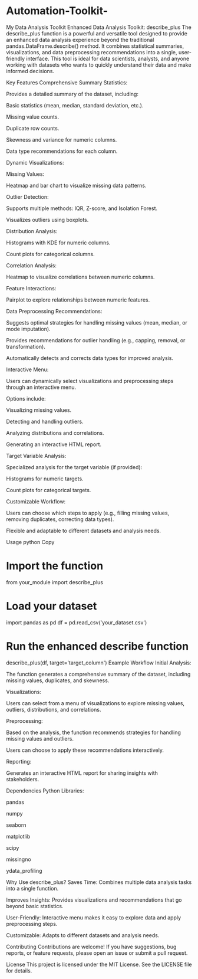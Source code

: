 # Automation-Toolkit-
My Data Analysis Toolkit 
Enhanced Data Analysis Toolkit: describe_plus
The describe_plus function is a powerful and versatile tool designed to provide an enhanced data analysis experience beyond the traditional pandas.DataFrame.describe() method. It combines statistical summaries, visualizations, and data preprocessing recommendations into a single, user-friendly interface. This tool is ideal for data scientists, analysts, and anyone working with datasets who wants to quickly understand their data and make informed decisions.

Key Features
Comprehensive Summary Statistics:

Provides a detailed summary of the dataset, including:

Basic statistics (mean, median, standard deviation, etc.).

Missing value counts.

Duplicate row counts.

Skewness and variance for numeric columns.

Data type recommendations for each column.

Dynamic Visualizations:

Missing Values:

Heatmap and bar chart to visualize missing data patterns.

Outlier Detection:

Supports multiple methods: IQR, Z-score, and Isolation Forest.

Visualizes outliers using boxplots.

Distribution Analysis:

Histograms with KDE for numeric columns.

Count plots for categorical columns.

Correlation Analysis:

Heatmap to visualize correlations between numeric columns.

Feature Interactions:

Pairplot to explore relationships between numeric features.

Data Preprocessing Recommendations:

Suggests optimal strategies for handling missing values (mean, median, or mode imputation).

Provides recommendations for outlier handling (e.g., capping, removal, or transformation).

Automatically detects and corrects data types for improved analysis.

Interactive Menu:

Users can dynamically select visualizations and preprocessing steps through an interactive menu.

Options include:

Visualizing missing values.

Detecting and handling outliers.

Analyzing distributions and correlations.

Generating an interactive HTML report.

Target Variable Analysis:

Specialized analysis for the target variable (if provided):

Histograms for numeric targets.

Count plots for categorical targets.

Customizable Workflow:

Users can choose which steps to apply (e.g., filling missing values, removing duplicates, correcting data types).

Flexible and adaptable to different datasets and analysis needs.

Usage
python
Copy
# Import the function
from your_module import describe_plus

# Load your dataset
import pandas as pd
df = pd.read_csv('your_dataset.csv')

# Run the enhanced describe function
describe_plus(df, target='target_column')
Example Workflow
Initial Analysis:

The function generates a comprehensive summary of the dataset, including missing values, duplicates, and skewness.

Visualizations:

Users can select from a menu of visualizations to explore missing values, outliers, distributions, and correlations.

Preprocessing:

Based on the analysis, the function recommends strategies for handling missing values and outliers.

Users can choose to apply these recommendations interactively.

Reporting:

Generates an interactive HTML report for sharing insights with stakeholders.

Dependencies
Python Libraries:

pandas

numpy

seaborn

matplotlib

scipy

missingno

ydata_profiling

Why Use describe_plus?
Saves Time: Combines multiple data analysis tasks into a single function.

Improves Insights: Provides visualizations and recommendations that go beyond basic statistics.

User-Friendly: Interactive menu makes it easy to explore data and apply preprocessing steps.

Customizable: Adapts to different datasets and analysis needs.

Contributing
Contributions are welcome! If you have suggestions, bug reports, or feature requests, please open an issue or submit a pull request.

License
This project is licensed under the MIT License. See the LICENSE file for details.

